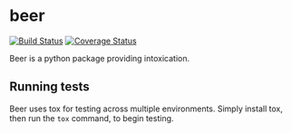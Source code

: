 # beer
[![Build Status](https://travis-ci.org/schae234/Beer.svg?branch=master)](https://travis-ci.org/schae234/Beer)
[![Coverage Status](https://coveralls.io/repos/github/schae234/Beer/badge.svg?branch=master)](https://coveralls.io/github/schae234/Beer?branch=master)

Beer is a python package providing intoxication.

## Running tests
Beer uses tox for testing across multiple environments. Simply install tox, then
run the `tox` command, to begin testing.

